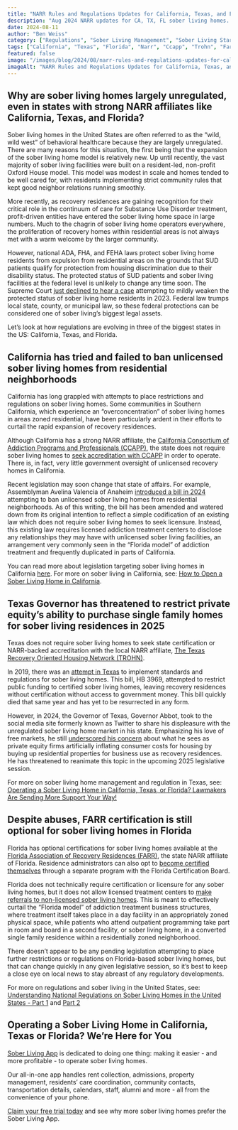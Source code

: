 ```yaml
---
title: "NARR Rules and Regulations Updates for California, Texas, and Florida Sober Living Homes <br/>"
description: "Aug 2024 NARR updates for CA, TX, FL sober living homes. Learn key regulations, certification (CCAPP, FARR, TROHN) & rules impacting recovery housing."
date: 2024-08-11
author: "Ben Weiss"
category: ["Regulations", "Sober Living Management", "Sober Living Startup", "Property Management", "Licensing"]
tags: ["California", "Texas", "Florida", "Narr", "Ccapp", "Trohn", "Farr"]
featured: false
image: "/images/blog/2024/08/narr-rules-and-regulations-updates-for-california-texas-and-florida-sober-living-homesnbsp/featured.jpg"
imageAlt: "NARR Rules and Regulations Updates for California, Texas, and Florida Sober Living Homes <br/>"
---
```


## Why are sober living homes largely unregulated, even in states with strong NARR affiliates like California, Texas, and Florida?

Sober living homes in the United States are often referred to as the “wild, wild west” of behavioral healthcare because they are largely unregulated. There are many reasons for this situation, the first being that the expansion of the sober living home model is relatively new. Up until recently, the vast majority of sober living facilities were built on a resident-led, non-profit Oxford House model. This model was modest in scale and homes tended to be well cared for, with residents implementing strict community rules that kept good neighbor relations running smoothly. 

More recently, as recovery residences are gaining recognition for their critical role in the continuum of care for Substance Use Disorder treatment, profit-driven entities have entered the sober living home space in large numbers. Much to the chagrin of sober living home operators everywhere, the proliferation of recovery homes within residential areas is not always met with a warm welcome by the larger community. 

However, national ADA, FHA, and FEHA laws protect sober living home residents from expulsion from residential areas on the grounds that SUD patients qualify for protection from housing discrimination due to their disability status. The protected status of SUD patients and sober living facilities at the federal level is unlikely to change any time soon. The Supreme Court [just declined to hear a case](<https://www.jdsupra.com/legalnews/u-s-supreme-court-declines-to-consider-8835529/>) attempting to mildly weaken the protected status of sober living home residents in 2023. Federal law trumps local state, county, or municipal law, so these federal protections can be considered one of sober living’s biggest legal assets. 

Let’s look at how regulations are evolving in three of the biggest states in the US: California, Texas, and Florida.

## California has tried and failed to ban unlicensed sober living homes from residential neighborhoods

California has long grappled with attempts to place restrictions and regulations on sober living homes. Some communities in Southern California, which experience an “overconcentration” of sober living homes in areas zoned residential, have been particularly ardent in their efforts to curtail the rapid expansion of recovery residences.

Although California has a strong NARR affiliate, the [California Consortium of Addiction Programs and Professionals (CCAPP)](<https://ccapp.us/>), the state does not require sober living homes to [seek accreditation with CCAPP](<https://ccapprecoveryresidences.org/templates/>) in order to operate. There is, in fact, very little government oversight of unlicensed recovery homes in California. 

Recent legislation may soon change that state of affairs. For example, Assemblyman Avelina Valencia of Anaheim [introduced a bill in 2024 ](<https://leginfo.legislature.ca.gov/faces/billTextClient.xhtml?bill_id=202320240AB2574>)attempting to ban unlicensed sober living homes from residential neighborhoods. As of this writing, the bill has been amended and watered down from its original intention to reflect a simple codification of an existing law which does not require sober living homes to seek licensure. Instead, this existing law requires licensed addiction treatment centers to disclose any relationships they may have with unlicensed sober living facilities, an arrangement very commonly seen in the “Florida model” of addiction treatment and frequently duplicated in parts of California. 

You can read more about legislation targeting sober living homes in California [here](<https://www.calcities.org/home/post/2024/03/27/cal-cities-moves-recovery-housing-reform-forward>). For more on sober living in California, see: [How to Open a Sober Living Home in California](<../../../2021/5/11/how-to-open-a-sober-living-home-in-california.html>).

## Texas Governor has threatened to restrict private equity’s ability to purchase single family homes for sober living residences in 2025

Texas does not require sober living homes to seek state certification or NARR-backed accreditation with the local NARR affiliate, [The Texas Recovery Oriented Housing Network (TROHN)](<http://www.recoverypeople.org/trohn/>). 

In 2019, there was an [attempt in Texas](<https://www.billtrack50.com/billdetail/1098148>) to implement standards and regulations for sober living homes. This bill, HB 3969, attempted to restrict public funding to certified sober living homes, leaving recovery residences without certification without access to government money. This bill quickly died that same year and has yet to be resurrected in any form. 

However, in 2024, the Governor of Texas, Governor Abbot, took to the social media site formerly known as Twitter to share his displeasure with the unregulated sober living home market in his state. Emphasizing his love of free markets, he still [underscored his concern](<https://candysdirt.com/2024/03/22/homeowners-hope-proposed-legislation-will-curb-boarding-home-rentals-in-single-family-neighborhoods/>) about what he sees as private equity firms artificially inflating consumer costs for housing by buying up residential properties for business use as recovery residences. He has threatened to reanimate this topic in the upcoming 2025 legislative session. 

For more on sober living home management and regulation in Texas, see: [Operating a Sober Living Home in California, Texas, or Florida? Lawmakers Are Sending More Support Your Way! ](<../../../2022/8/3/operating-a-sober-living-home-in-california-texas-or-florida-lawmakers-are-sending-more-support-your-waynbsp.html>)

## Despite abuses, FARR certification is still optional for sober living homes in Florida

Florida has optional certifications for sober living homes available at the [Florida Association of Recovery Residences (FARR)](<https://www.farronline.org/>), the state NARR affiliate of Florida. Residence administrators can also opt to [become certified themselves](<https://flcertificationboard.org/certifications/certified-recovery-residence-administrator/>) through a separate program with the Florida Certification Board.

Florida does not technically require certification or licensure for any sober living homes, but it does not allow licensed treatment centers to [make referrals to non-licensed sober living homes](<https://www.myflfamilies.com/service-programs/samh/recovery-residence/>). This is meant to effectively curtail the “Florida model” of addiction treatment business structures, where treatment itself takes place in a day facility in an appropriately zoned physical space, while patients who attend outpatient programming take part in room and board in a second facility, or sober living home, in a converted single family residence within a residentially zoned neighborhood. 

There doesn’t appear to be any pending legislation attempting to place further restrictions or regulations on Florida-based sober living homes, but that can change quickly in any given legislative session, so it’s best to keep a close eye on local news to stay abreast of any regulatory developments.

For more on regulations and sober living in the United States, see: [Understanding National Regulations on Sober Living Homes in the United States - Part 1](<../../../2021/8/3/understanding-national-regulations-on-sober-living-homes-in-the-united-states-part-1.html>) and [Part 2](<../../../2021/8/17/understanding-national-regulations-on-sober-living-homes-in-the-united-states-part-2.html>)

## Operating a Sober Living Home in California, Texas or Florida? We’re Here for You

[Sober Living App](<../../../../index.html>) is dedicated to doing one thing: making it easier - and more profitable - to operate sober living homes. 

Our all-in-one app handles rent collection, admissions, property management, residents’ care coordination, community contacts, transportation details, calendars, staff, alumni and more - all from the convenience of your phone. 

[Claim your free trial today](<https://behavehealth.com/get-started?__hstc=135632115.075701b9fb7ccd58adc7b5b57a792227.1708902226082.1722205853113.1722795767849.32&__hssc=135632115.7.1722795767849&__hsfp=3530606189>) and see why more sober living homes prefer the Sober Living App.